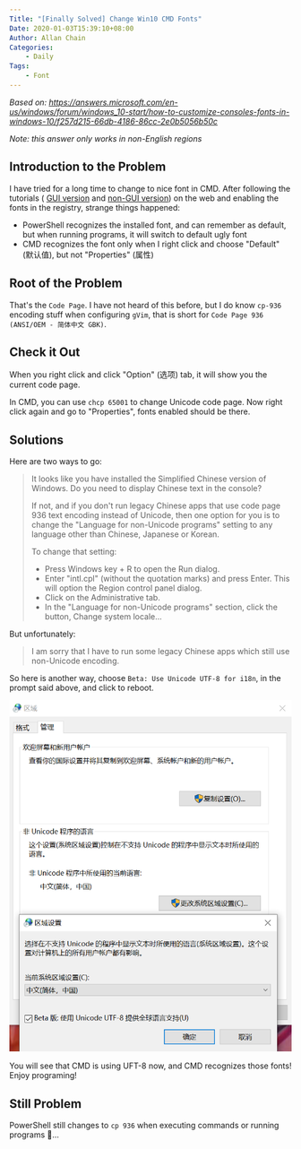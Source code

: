 ```yaml
---
Title: "[Finally Solved] Change Win10 CMD Fonts"
Date: 2020-01-03T15:39:10+08:00
Author: Allan Chain
Categories:
    - Daily
Tags: 
    - Font
---
```


*Based on: <https://answers.microsoft.com/en-us/windows/forum/windows_10-start/how-to-customize-consoles-fonts-in-windows-10/f257d215-66db-4186-86cc-2e0b5056b50c>*

*Note: this answer only works in non-English regions*

## Introduction to the Problem

I have tried for a long time to change to nice font in CMD. After following the tutorials ( [GUI version](https://www.howtogeek.com/howto/windows-vista/stupid-geek-tricks-enable-more-fonts-for-the-windows-command-prompt/) and [non-GUI version](https://devblogs.microsoft.com/powershell/windows-powershell-font-customization/)) on the web and enabling the fonts in the registry, strange things happened:

- PowerShell recognizes the installed font, and can remember as default, but when running programs, it will switch to default ugly font
- CMD recognizes the font only when I right click and choose "Default" (默认值), but not "Properties" (属性)

## Root of the Problem

That's the `Code Page`. I have not heard of this before, but I do know `cp-936` encoding stuff when configuring `gVim`, that is short for `Code Page 936 (ANSI/OEM - 简体中文 GBK)`. 

## Check it Out

When you right click and click "Option" (选项) tab, it will show you the current code page.

In CMD, you can use `chcp 65001` to change Unicode code page. Now right click again and go to "Properties", fonts enabled should be there.

## Solutions

Here are two ways to go:

> It looks like you have installed the Simplified Chinese version of Windows. Do you need to display Chinese text in the console?
>
> If not, and if you don't run legacy Chinese apps that use code page 936 text encoding instead of Unicode, then one option for you is to change the "Language for non-Unicode programs" setting to any language other than Chinese, Japanese or Korean.
>
> To change that setting:
>
> - Press Windows key + R to open the Run dialog.
> - Enter "intl.cpl" (without the quotation marks) and press Enter. This will option the Region control panel dialog.
> - Click on the Administrative tab.
> - In the "Language for non-Unicode programs" section, click the button, Change system locale...

But unfortunately:

> I am sorry that I have to run some legacy Chinese apps which still use non-Unicode encoding.

So here is another way, choose `Beta: Use Unicode UTF-8 for i18n`, in the prompt said above, and click to reboot. 

![intl.cpl](intl.cpl.png)

You will see that CMD is using UFT-8 now, and CMD recognizes those fonts! Enjoy programing!

## Still Problem

PowerShell still changes to `cp 936` when executing commands or running programs :thinking:...

